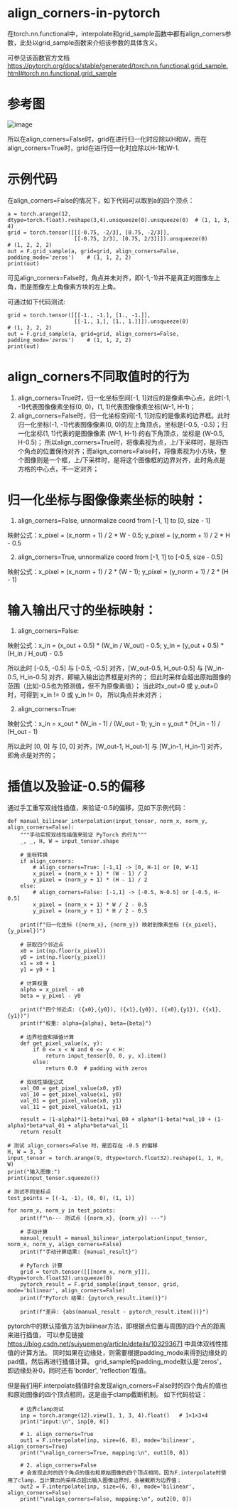 # align_corners-in-pytorch
在torch.nn.functional中，interpolate和grid_sample函数中都有align_corners参数，此处以grid_sample函数来介绍该参数的具体含义。

可参见该函数官方文档 https://pytorch.org/docs/stable/generated/torch.nn.functional.grid_sample.html#torch.nn.functional.grid_sample

# 参考图
![image](https://github.com/user-attachments/assets/47d103e3-fb4c-4149-a22b-a64ac471128e)

所以在align_corners=False时，grid在进行归一化时应除以H和W，而在align_corners=True时，grid在进行归一化时应除以H-1和W-1.

# 示例代码
在align_corners=False的情况下，如下代码可以取到a的四个顶点：
```
a = torch.arange(12, dtype=torch.float).reshape(3,4).unsqueeze(0).unsqueeze(0)  # (1, 1, 3, 4)
grid = torch.tensor([[[-0.75, -2/3], [0.75, -2/3]], 
                     [[-0.75, 2/3], [0.75, 2/3]]]).unsqueeze(0)                 # (1, 2, 2, 2)
out = F.grid_sample(a, grid=grid, align_corners=False, padding_mode='zeros')    # (1, 1, 2, 2)
print(out)
```
    
可见align_corners=False时，角点并未对齐，即(-1,-1)并不是真正的图像左上角，而是图像左上角像素方块的左上角。

可通过如下代码测试:
```
grid = torch.tensor([[[-1., -1.], [1., -1.]],
                     [[-1., 1,], [1., 1.]]]).unsqueeze(0)                       # (1, 2, 2, 2)                   
out = F.grid_sample(a, grid=grid, align_corners=False, padding_mode='zeros')    # (1, 1, 2, 2)
print(out)
```

# align_corners不同取值时的行为
1. align_corners=True时，归一化坐标空间[-1, 1]对应的是像素中心点，此时(-1, -1)代表图像像素坐标(0, 0)，(1, 1)代表图像像素坐标(W-1, H-1)；
2. align_corners=False时，归一化坐标空间[-1, 1]对应的是像素的边界框。此时归一化坐标(-1, -1)代表图像像素(0, 0)的左上角顶点，坐标是(-0.5, -0.5)；归一化坐标(1, 1)代表的是图像像素 (W-1, H-1) 的右下角顶点，坐标是 (W-0.5, H-0.5)；
所以align_corners=True时，将像素视为点，上/下采样时，是将四个角点的位置保持对齐；而align_corners=False时，将像素视为小方块，整个图像则是一个框，上/下采样时，是将这个图像框的边界对齐，此时角点是方格的中心点，不一定对齐；


# 归一化坐标与图像像素坐标的映射： 
1. align_corners=False, unnormalize coord from [-1, 1] to [0, size - 1]

映射公式：x_pixel = (x_norm + 1) / 2 * W - 0.5; y_pixel = (y_norm + 1) / 2 * H - 0.5

2. align_corners=True, unnormalize coord from [-1, 1] to [-0.5, size - 0.5]

映射公式：x_pixel = (x_norm + 1) / 2 * (W - 1); y_pixel = (y_norm + 1) / 2 * (H - 1)

# 输入输出尺寸的坐标映射：
1. align_corners=False:

映射公式：x_in = (x_out + 0.5) * (W_in / W_out) - 0.5; y_in = (y_out + 0.5) * (H_in / H_out) - 0.5

所以此时 [-0.5, -0.5] 与 [-0.5, -0.5] 对齐，[W_out-0.5, H_out-0.5] 与 [W_in-0.5, H_in-0.5] 对齐，即输入输出边界框是对齐的； 但此时采样会超出原始图像的范围（比如-0.5也为预测值，但不为原像素值）；
当此时x_out=0 或 y_out=0 时，可得到 x_in != 0 或 y_in != 0， 所以角点并未对齐；

2. align_corners=True:

映射公式：x_in = x_out * (W_in - 1) / (W_out - 1); y_in = y_out * (H_in - 1) / (H_out - 1)

所以此时 [0, 0] 与 [0, 0] 对齐，[W_out-1, H_out-1] 与 [W_in-1, H_in-1] 对齐，即角点是对齐的；

# 插值以及验证-0.5的偏移
通过手工重写双线性插值，来验证-0.5的偏移，见如下示例代码：
```
def manual_bilinear_interpolation(input_tensor, norm_x, norm_y, align_corners=False):
    """手动实现双线性插值来验证 PyTorch 的行为"""
    _, _, H, W = input_tensor.shape
    
    # 坐标转换
    if align_corners:
        # align_corners=True: [-1,1] -> [0, H-1] or [0, W-1]
        x_pixel = (norm_x + 1) * (W - 1) / 2
        y_pixel = (norm_y + 1) * (H - 1) / 2
    else:
        # align_corners=False: [-1,1] -> [-0.5, W-0.5] or [-0.5, H-0.5]
        x_pixel = (norm_x + 1) * W / 2 - 0.5
        y_pixel = (norm_y + 1) * H / 2 - 0.5
    
    print(f"归一化坐标 ({norm_x}, {norm_y}) 映射到像素坐标 ({x_pixel}, {y_pixel})")
    
    # 获取四个邻近点
    x0 = int(np.floor(x_pixel))
    y0 = int(np.floor(y_pixel))
    x1 = x0 + 1
    y1 = y0 + 1
    
    # 计算权重
    alpha = x_pixel - x0
    beta = y_pixel - y0
    
    print(f"四个邻近点: ({x0},{y0}), ({x1},{y0}), ({x0},{y1}), ({x1},{y1})")
    print(f"权重: alpha={alpha}, beta={beta}")
    
    # 边界检查和插值计算
    def get_pixel_value(x, y):
        if 0 <= x < W and 0 <= y < H:
            return input_tensor[0, 0, y, x].item()
        else:
            return 0.0  # padding with zeros
    
    # 双线性插值公式
    val_00 = get_pixel_value(x0, y0)
    val_10 = get_pixel_value(x1, y0)
    val_01 = get_pixel_value(x0, y1)
    val_11 = get_pixel_value(x1, y1)
    
    result = (1-alpha)*(1-beta)*val_00 + alpha*(1-beta)*val_10 + (1-alpha)*beta*val_01 + alpha*beta*val_11
    return result

# 测试 align_corners=False 时，是否存在 -0.5 的偏移
H, W = 3, 3
input_tensor = torch.arange(9, dtype=torch.float32).reshape(1, 1, H, W)
print("输入图像:")
print(input_tensor.squeeze())

# 测试不同坐标点
test_points = [(-1, -1), (0, 0), (1, 1)]

for norm_x, norm_y in test_points:
    print(f"\n--- 测试点 ({norm_x}, {norm_y}) ---")
    
    # 手动计算
    manual_result = manual_bilinear_interpolation(input_tensor, norm_x, norm_y, align_corners=False)
    print(f"手动计算结果: {manual_result}")
    
    # PyTorch 计算
    grid = torch.tensor([[[norm_x, norm_y]]], dtype=torch.float32).unsqueeze(0)
    pytorch_result = F.grid_sample(input_tensor, grid, mode='bilinear', align_corners=False)
    print(f"PyTorch 结果: {pytorch_result.item()}")
    
    print(f"差异: {abs(manual_result - pytorch_result.item())}")
```

pytorch中的默认插值方法为bilinear方法，即根据点位置与周围的四个点的距离来进行插值，
可以参见链接 https://blog.csdn.net/suiyuemeng/article/details/103293671 中具体双线性插值的计算方法。
同时如果在边缘处，则需要根据padding_mode来得到边缘处的pad值，然后再进行插值计算。
grid_sample的padding_mode默认是'zeros'，即边缘处补0，同时还有'border', 'reflection'取值。

但是我们用F.interpolate插值时会发现align_corners=False时的四个角点的值也和原始图像的四个顶点相同，这是由于clamp截断机制。
如下代码验证：
```
    # 边界clamp测试
    inp = torch.arange(12).view(1, 1, 3, 4).float()   # 1×1×3×4
    print("input:\n", inp[0, 0])

    # 1. align_corners=True
    out1 = F.interpolate(inp, size=(6, 8), mode='bilinear', align_corners=True)
    print("\nalign_corners=True, mapping:\n", out1[0, 0])

    # 2. align_corners=False
    # 会发现此时的四个角点的值也和原始图像的四个顶点相同，因为F.interpolate时使用了clamp，当计算出的采样点超出输入图像边界时，会被截断为边界值；
    out2 = F.interpolate(inp, size=(6, 8), mode='bilinear', align_corners=False)
    print("\nalign_corners=False, mapping:\n", out2[0, 0])
```
